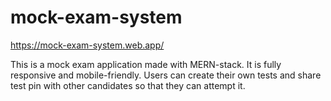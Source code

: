 # mock-exam-system
https://mock-exam-system.web.app/

This is a mock exam application made with MERN-stack. It is fully responsive and mobile-friendly. Users can create their own tests and share test pin with other candidates so that they can attempt it.

